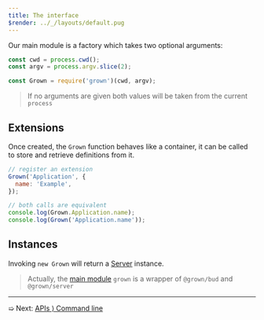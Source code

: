 ```yaml
---
title: The interface
$render: ../_/layouts/default.pug
---
```


Our main module is a factory which takes two optional arguments:

```js
const cwd = process.cwd();
const argv = process.argv.slice(2);

const Grown = require('grown')(cwd, argv);
```

> If no arguments are given both values will be taken from the current `process`

## Extensions

Once created, the `Grown` function behaves like a container, it can be called to
store and retrieve definitions from it.

```js
// register an extension
Grown('Application', {
  name: 'Example',
});

// both calls are equivalent
console.log(Grown.Application.name);
console.log(Grown('Application.name'));
```

## Instances

Invoking `new Grown` will return a [Server](./docs/extensions/server) instance.

> Actually, the [main module](https://github.com/pateketrueke/grown/blob/master/index.js)
> `grown` is a wrapper of `@grown/bud` and `@grown/server`

---

➯ Next: [APIs &rangle; Command line](./docs/command-line)

